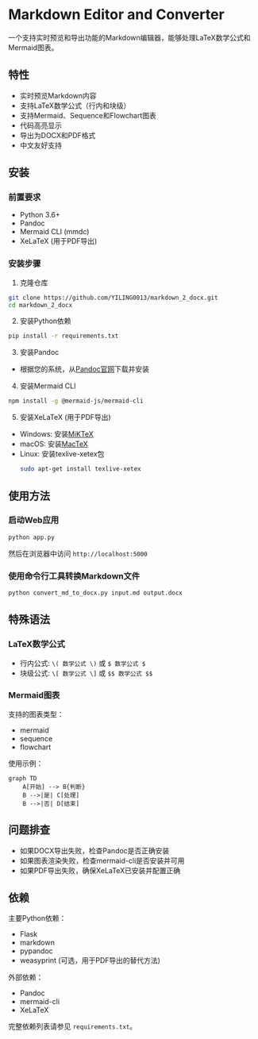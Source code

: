 # Markdown Editor and Converter

一个支持实时预览和导出功能的Markdown编辑器，能够处理LaTeX数学公式和Mermaid图表。

## 特性

- 实时预览Markdown内容
- 支持LaTeX数学公式（行内和块级）
- 支持Mermaid、Sequence和Flowchart图表
- 代码高亮显示
- 导出为DOCX和PDF格式
- 中文友好支持

## 安装

### 前置要求

- Python 3.6+
- Pandoc
- Mermaid CLI (mmdc)
- XeLaTeX (用于PDF导出)

### 安装步骤

1. 克隆仓库

```bash
git clone https://github.com/YILING0013/markdown_2_docx.git
cd markdown_2_docx
```

2. 安装Python依赖

```bash
pip install -r requirements.txt
```

3. 安装Pandoc

- 根据您的系统，从[Pandoc官网](https://pandoc.org/installing.html)下载并安装

4. 安装Mermaid CLI

```bash
npm install -g @mermaid-js/mermaid-cli
```

5. 安装XeLaTeX (用于PDF导出)

- Windows: 安装[MiKTeX](https://miktex.org/download)
- macOS: 安装[MacTeX](https://www.tug.org/mactex/)
- Linux: 安装texlive-xetex包
  ```bash
  sudo apt-get install texlive-xetex
  ```

## 使用方法

### 启动Web应用

```bash
python app.py
```

然后在浏览器中访问 `http://localhost:5000`

### 使用命令行工具转换Markdown文件

```bash
python convert_md_to_docx.py input.md output.docx
```

## 特殊语法

### LaTeX数学公式

- 行内公式: `\( 数学公式 \)` 或 `$ 数学公式 $`
- 块级公式: `\[ 数学公式 \]` 或 `$$ 数学公式 $$`

### Mermaid图表

支持的图表类型：
- mermaid
- sequence
- flowchart

使用示例：

```mermaid
graph TD
    A[开始] --> B{判断}
    B -->|是| C[处理]
    B -->|否| D[结束]
```

## 问题排查

- 如果DOCX导出失败，检查Pandoc是否正确安装
- 如果图表渲染失败，检查mermaid-cli是否安装并可用
- 如果PDF导出失败，确保XeLaTeX已安装并配置正确

## 依赖

主要Python依赖：
- Flask
- markdown
- pypandoc
- weasyprint (可选，用于PDF导出的替代方法)

外部依赖：
- Pandoc
- mermaid-cli
- XeLaTeX

完整依赖列表请参见 `requirements.txt`。
